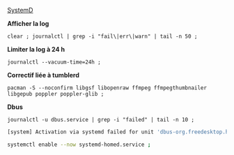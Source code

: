 [SystemD](https://github.com/dexter74/Archlinux/blob/main/Documentation/SystemD.MD)


**Afficher la log**
```
clear ; journalctl | grep -i "fail\|err\|warn" | tail -n 50 ;
```

**Limiter la log à 24 h**
```
journalctl --vacuum-time=24h ;
```

**Correctif liée à tumblerd**

```
pacman -S --noconfirm libgsf libopenraw ffmpeg ffmpegthumbnailer libgepub poppler poppler-glib ;
```


**Dbus**
```
journalctl -u dbus.service | grep -i "failed" | tail -n 10 ;
```

```bash
[system] Activation via systemd failed for unit 'dbus-org.freedesktop.home1.service': Unit dbus-org.freedesktop.home1.service not found.
```

```bash
systemctl enable --now systemd-homed.service ;
```


